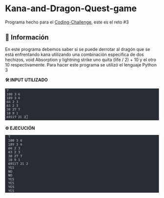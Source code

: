 # Kana-and-Dragon-Quest-game
Programa hecho para el [Coding-Challenge](https://github.com/IkarosKurtz/Coding-Challenge), este es el reto #3

## 📢 Información
En este programa debemos saber si se puede derrotar al dragón que se está enfrentando kana utilizando una combinación especifica de dos hechizos, void Absorption y lightning strike uno quita (life / 2) + 10 y el otro 10 respectivamente. Para hacer este programa se utilizó el lenguaje Python 3

**🛠 INPUT UTILIZADO**

![Input](https://github.com/IkarosKurtz/Kana-and-Dragon-Quest-game/blob/Master/Input.png)

**⚙ EJECUCIÓN**

![Ejecucion](https://github.com/IkarosKurtz/Kana-and-Dragon-Quest-game/blob/Master/Output.png)
